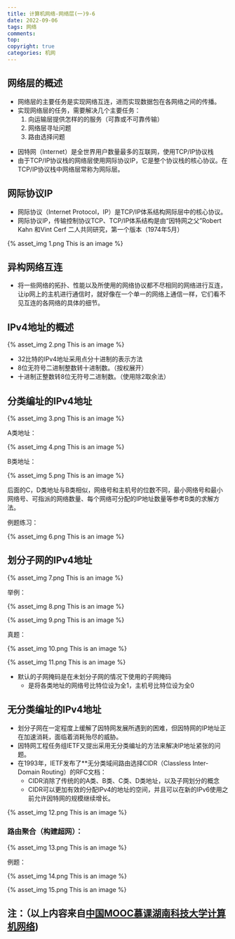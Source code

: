 ```yaml
---
title: 计算机网络-网络层(一)9-6
date: 2022-09-06
tags: 网络
comments:
top: 
copyright: true
categories: 机网
---
```


##  网络层的概述

* 网络层的主要任务是实现网络互连，进而实现数据包在各网络之间的传播。
* 实现网络层的任务，需要解决几个主要任务：
  1. 向运输层提供怎样的的服务（可靠或不可靠传输）
  2. 网络层寻址问题
  3. 路由选择问题
<!--more-->


* 因特网（Internet）是全世界用户数量最多的互联网，使用TCP/IP协议栈
* 由于TCP/IP协议栈的网络层使用网际协议IP，它是整个协议栈的核心协议。在TCP/IP协议栈中网络层常称为网际层。

##  网际协议IP

* 网际协议（Internet Protocol，IP）是TCP/IP体系结构网际层中的核心协议。
* 网际协议IP，传输控制协议TCP、TCP/IP体系结构是由“因特网之父”Robert Kahn 和Vint Cerf 二人共同研究，第一个版本（1974年5月）

{% asset_img 1.png This is an image %}

##  异构网络互连

* 将一些网络的拓扑、性能以及所使用的网络协议都不尽相同的网络进行互连，让ip网上的主机进行通信时，就好像在一个单一的网络上通信一样，它们看不见互连的各网络的具体的细节。

##  IPv4地址的概述

{% asset_img 2.png This is an image %}

* 32比特的IPv4地址采用点分十进制的表示方法
* 8位无符号二进制整数转十进制数。（按权展开）
* 十进制正整数转8位无符号二进制数。（使用除2取余法）



##  分类编址的IPv4地址

{% asset_img 3.png This is an image %}

A类地址：

{% asset_img 4.png This is an image %}

B类地址：

{% asset_img 5.png This is an image %}

后面的C，D类地址与B类相似，网络号和主机号的位数不同，最小网络号和最小网络号、可指派的网络数量、每个网络可分配的IP地址数量等参考B类的求解方法。

例题练习：

{% asset_img 6.png This is an image %}

##  划分子网的IPv4地址

{% asset_img 7.png This is an image %}

举例：

{% asset_img 8.png This is an image %}

{% asset_img 9.png This is an image %}

真题：

{% asset_img 10.png This is an image %}

{% asset_img 11.png This is an image %}

* 默认的子网掩码是在未划分子网的情况下使用的子网掩码
  * 是将各类地址的网络号比特位设为全1，主机号比特位设为全0



##  无分类编址的IPv4地址

* 划分子网在一定程度上缓解了因特网发展所遇到的困难，但因特网的IP地址正在加速消耗，面临着消耗殆尽的威胁。
* 因特网工程任务组IETF又提出采用无分类编址的方法来解决IP地址紧张的问题。
* 在1993年，IETF发布了**无分类域间路由选择CIDR（Classless Inter-Domain Routing）的RFC文档：
  * CIDR消除了传统的的A类、B类、C类、D类地址，以及子网划分的概念
  * CIDR可以更加有效的分配IPv4的地址的空间，并且可以在新的IPv6使用之前允许因特网的规模继续增长。

{% asset_img 12.png This is an image %}

###  路由聚合（构建超网）：

{% asset_img 13.png This is an image %}

例题：

{% asset_img 14.png This is an image %}

{% asset_img 15.png This is an image %}

## 注：（以上内容来自[中国MOOC慕课湖南科技大学计算机网络](https://www.icourse163.org/learn/HNKJ-1461816178?tid=1468294445#/learn/announce))













